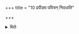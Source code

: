 +++
title = "10 प्रपीड्य पवित्रन् निदधाति"

+++

<details><summary>थिते</summary>

प्रपीड्य पवित्रं निदधाति १०
</details>
